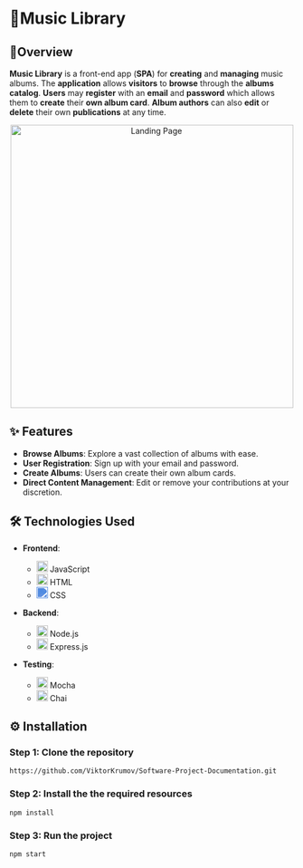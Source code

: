 # 🎵Music Library
  
## 📝Overview

**Music Library** is a front-end app (**SPA**) for **creating** and **managing** music albums. The **application** allows **visitors** to **browse** through the **albums catalog**. **Users** may **register** with an **email** and **password** which allows them to **create** their **own album card**. **Album authors** can also **edit** or **delete** their own **publications** at any time.

<p align="center">
  <img src="https://github.com/ViktorKrumov/Software-Project-Documentation/assets/80381396/e09c2fc3-8ea8-440d-9956-4e15a5596b06" alt="Landing Page" width="500">
</p>


## ✨ Features

- **Browse Albums**: Explore a vast collection of albums with ease.
- **User Registration**: Sign up with your email and password.
- **Create Albums**: Users can create their own album cards.
- **Direct Content Management**: Edit or remove your contributions at your discretion.


## 🛠️ Technologies Used

- **Frontend**:
  - <img src="https://cdn.jsdelivr.net/npm/programming-languages-logos/src/javascript/javascript.png" alt="JavaScript" width="20"/> JavaScript
  - <img src="https://cdn.jsdelivr.net/npm/programming-languages-logos/src/html/html.png" alt="HTML5" width="20"/> HTML
  - <img src="https://raw.githubusercontent.com/gilbarbara/logos/master/logos/css-3.svg" alt="CSS3" width="20" style="filter: invert(56%) sepia(97%) saturate(754%) hue-rotate(194deg) brightness(94%) contrast(87%);"/> CSS

- **Backend**:
  - <img src="https://raw.githubusercontent.com/gilbarbara/logos/master/logos/nodejs-icon.svg" alt="Node.js" width="20"/> Node.js
  - <img src="https://expressjs.com/images/express-facebook-share.png" alt="Express.js" width="20"/> Express.js

- **Testing**:
  - <img src="https://avatars.githubusercontent.com/u/8770005?s=200&v=4" alt="Mocha" width="20"/> Mocha
  - <img src="https://www.chaijs.com/img/chai-logo.png" alt="Chai" width="20"/> Chai



## ⚙️ Installation

### Step 1: Clone the repository

```shell
https://github.com/ViktorKrumov/Software-Project-Documentation.git
```

### Step 2: Install the the required resources

```shell
npm install
```

### Step 3: Run the project

```shell
npm start
```


